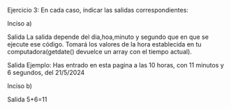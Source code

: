 Ejercicio 3:
En cada caso, indicar las salidas correspondientes:

Inciso a)
<?php
$fun = getdate();
echo "Has entrado en esta pagina a las $fun[hours] horas, con $fun[minutes] minutos y $fun[seconds] 
segundos, del $fun[mday]/$fun[mon]/$fun[year]";
?>

Salida
La salida depende del dia,hoa,minuto y segundo que en que se ejecute ese código. Tomará los valores de la hora establecida en tu computadora(getdate() devuelce un array con el tiempo actual).

Salida Ejemplo:
Has entrado en esta pagina a las 10 horas, con 11 minutos y 6 segundos, del 21/5/2024

Inciso b)
<?php
function sumar($sumando1,$sumando2){ 
 $suma=$sumando1+$sumando2; 
 echo $sumando1."+".$sumando2."=".$suma; 
} 
sumar(5,6);
?>

Salida
5+6=11

